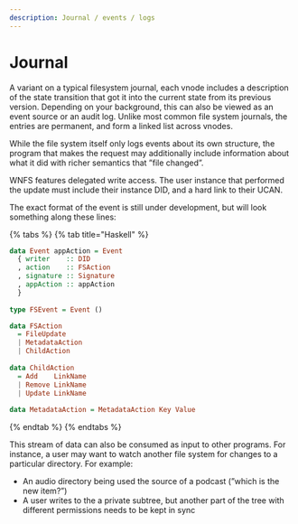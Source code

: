 ```yaml
---
description: Journal / events / logs
---
```


# Journal

A variant on a typical filesystem journal, each vnode includes a description of the state transition that got it into the current state from its previous version. Depending on your background, this can also be viewed as an event source or an audit log. Unlike most common file system journals, the entries are permanent, and form a linked list across vnodes.

While the file system itself only logs events about its own structure, the program that makes the request may additionally include information about what it did with richer semantics that ”file changed”.

WNFS features delegated write access. The user instance that performed the update must include their instance DID, and a hard link to their UCAN.

The exact format of the event is still under development, but will look something along these lines:

{% tabs %}
{% tab title="Haskell" %}
```haskell
data Event appAction = Event
  { writer    :: DID
  , action    :: FSAction
  , signature :: Signature
  , appAction :: appAction
  }
  
type FSEvent = Event ()

data FSAction
  = FileUpdate
  | MetadataAction
  | ChildAction
  
data ChildAction
  = Add    LinkName
  | Remove LinkName
  | Update LinkName
  
data MetadataAction = MetadataAction Key Value
```
{% endtab %}
{% endtabs %}

This stream of data can also be consumed as input to other programs. For instance, a user may want to watch another file system for changes to a particular directory. For example:

* An audio directory being used the source of a podcast \(”which is the new item?”\)
* A user writes to the a private subtree, but another part of the tree with different permissions needs to be kept in sync

